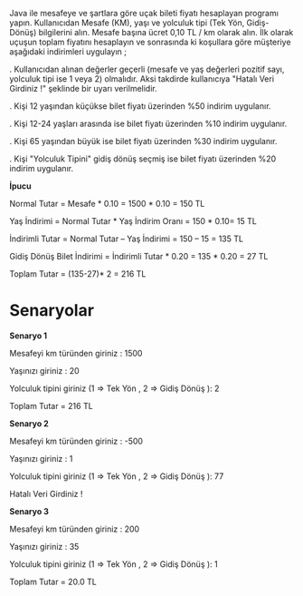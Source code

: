 Java ile mesafeye ve şartlara göre uçak bileti fiyatı hesaplayan programı yapın. Kullanıcıdan Mesafe (KM), yaşı ve yolculuk tipi (Tek Yön, Gidiş-Dönüş) bilgilerini alın. Mesafe başına ücret 0,10 TL / km olarak alın. İlk olarak uçuşun toplam fiyatını hesaplayın ve sonrasında ki koşullara göre müşteriye aşağıdaki indirimleri uygulayın ;

 . Kullanıcıdan alınan değerler geçerli (mesafe ve yaş değerleri pozitif sayı, yolculuk tipi ise 1 veya 2) olmalıdır. Aksi takdirde kullanıcıya "Hatalı Veri Girdiniz !" şeklinde bir uyarı verilmelidir.
 
 . Kişi 12 yaşından küçükse bilet fiyatı üzerinden %50 indirim uygulanır.

 . Kişi 12-24 yaşları arasında ise bilet fiyatı üzerinden %10 indirim uygulanır.

 . Kişi 65 yaşından büyük ise bilet fiyatı üzerinden %30 indirim uygulanır.

 . Kişi "Yolculuk Tipini" gidiş dönüş seçmiş ise bilet fiyatı üzerinden %20 indirim uygulanır.


**İpucu**

Normal Tutar = Mesafe * 0.10 = 1500 * 0.10 = 150 TL

Yaş İndirimi = Normal Tutar * Yaş İndirim Oranı = 150 * 0.10= 15 TL

İndirimli Tutar = Normal Tutar – Yaş İndirimi = 150 – 15 = 135 TL

Gidiş Dönüş Bilet İndirimi = İndirimli Tutar * 0.20 = 135 * 0.20 = 27 TL

Toplam Tutar = (135-27)* 2 = 216 TL


# Senaryolar

**Senaryo 1**

Mesafeyi km türünden giriniz : 1500

Yaşınızı giriniz : 20

Yolculuk tipini giriniz (1 => Tek Yön , 2 => Gidiş Dönüş ): 2

Toplam Tutar = 216 TL


**Senaryo 2**

Mesafeyi km türünden giriniz : -500

Yaşınızı giriniz : 1

Yolculuk tipini giriniz (1 => Tek Yön , 2 => Gidiş Dönüş ): 77

Hatalı Veri Girdiniz !


**Senaryo 3**

Mesafeyi km türünden giriniz : 200

Yaşınızı giriniz : 35

Yolculuk tipini giriniz (1 => Tek Yön , 2 => Gidiş Dönüş ): 1

Toplam Tutar = 20.0 TL
